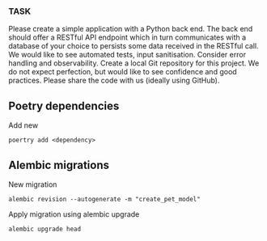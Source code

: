 ### TASK

Please create a simple application with a Python back end.
The back end should offer a RESTful API endpoint which in turn communicates with a database of your choice to persists
some data received in the RESTful call. We would like to see automated tests, input sanitisation. Consider error
handling and observability. Create a local Git repository for this project.
We do not expect perfection, but would like to see confidence and good practices.
Please share the code with us (ideally using GitHub).

## Poetry dependencies

Add new

```
poertry add <dependency>
```

## Alembic migrations

New migration

```
alembic revision --autogenerate -m "create_pet_model"
```

Apply migration using alembic upgrade

```
alembic upgrade head
```